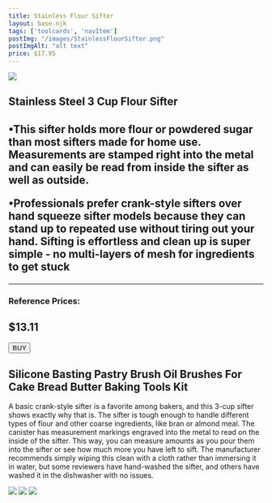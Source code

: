 ```yaml
---
title: Stainless Flour Sifter
layout: base.njk
tags: ['toolcards', 'navItem']
postImg: "/images/StainlessFlourSifter.png"
postImgAlt: "alt text"
price: $17.95
---
```

<section class="tool_container">
       <img src ="/images/FlourSifter.jpg">
      <div class="text">
        <h1> Stainless Steel 3 Cup Flour Sifter<h1>
        <p>•This sifter holds more flour or powdered sugar than most sifters made for home use. Measurements are stamped right into the metal and can easily be read from inside the sifter as well as outside.</p>
       <p>•Professionals prefer crank-style sifters over hand squeeze sifter models because they can stand up to repeated use without tiring out your hand. Sifting is effortless and clean up is super simple - no multi-layers of mesh for ingredients to get stuck</p>
        <!-- <p>•Can be used repeatedly.</p> -->
        <!-- <p>•Easy-to-clean and good temperature resistance.</p> -->
        <hr />
        <!--  need add colors in the checked css-->
        <span class="fa fa-star checked"></span>
        <span class="fa fa-star checked"></span>
        <span class="fa fa-star checked"></span>
        <span class="fa fa-star"></span>
        <span class="fa fa-star"></span>
       <h3>Reference Prices: <h2>$13.11</h2> </h3> 
        <form method="get" action="https://www.amazon.com/dp/B00XIIHKFO?tag=thespruceeats-onsite-prod-20&linkCode=ogi&th=1&psc=1&ascsubtag=4769509%7Cn6a55f7722b3a41989b84fd519d65eb5b01%7CB00XIIHKFO"><button class="button" type ="submit">BUY</button></form>
      </div>
        </section>
    <!-- content-->
    <div class="toolbody">
        <div class="bodycontext">
         <h2>Silicone Basting Pastry Brush Oil Brushes For Cake Bread Butter Baking Tools Kit</h2>
         <p>A basic crank-style sifter is a favorite among bakers, and this 3-cup sifter shows exactly why that is. The sifter is tough enough to handle different types of flour and other coarse ingredients, like bran or almond meal. The canister has measurement markings engraved into the metal to read on the inside of the sifter. This way, you can measure amounts as you pour them into the sifter or see how much more you have left to sift. The manufacturer recommends simply wiping this clean with a cloth rather than immersing it in water, but some reviewers have hand-washed the sifter, and others have washed it in the dishwasher with no issues.</p>
        </div>
        <div class="bodyimg">
         <img src ="/images/tooldetail/flour1.jpg">
          <img src ="/images/tooldetail/flour2.jpg"> 
          <img src ="/images/tooldetail/flour3.jpg"> 
        </div>
      </div>